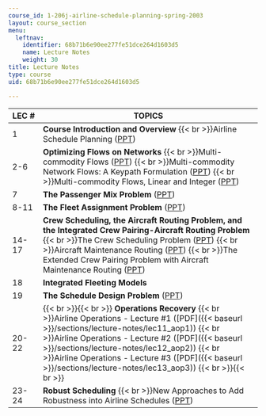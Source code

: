 ```yaml
---
course_id: 1-206j-airline-schedule-planning-spring-2003
layout: course_section
menu:
  leftnav:
    identifier: 68b71b6e90ee277fe51dce264d1603d5
    name: Lecture Notes
    weight: 30
title: Lecture Notes
type: course
uid: 68b71b6e90ee277fe51dce264d1603d5

---
```


| LEC # | TOPICS |
| --- | --- |
| 1 | **Course Introduction and Overview**  {{< br >}}Airline Schedule Planning ([PPT](/coursemedia/1-206j-airline-schedule-planning-spring-2003/add70ddd33564e4596bc75e34580bdc2_lec1_rev_2003_schedule_planning_and_networks.ppt)) |
| 2-6 | **Optimizing Flows on Networks**  {{< br >}}Multi-commodity Flows ([PPT](/coursemedia/1-206j-airline-schedule-planning-spring-2003/9b9bf5c02dae9473b168f417f698935a_lec2_2003_mcfs1.ppt))  {{< br >}}Multi-commodity Network Flows: A Keypath Formulation ([PPT](/coursemedia/1-206j-airline-schedule-planning-spring-2003/0abfe76be278a3c2f0088bc7b53c1736_lec3_mcf_keypaths_col_and_row_generation_2003.ppt))  {{< br >}}Multi-commodity Flows, Linear and Integer ([PPT](/coursemedia/1-206j-airline-schedule-planning-spring-2003/b062cf52efa48b23934808d9ed18837a_lec4_mcfs_linear_and_integer_2003.ppt)) |
| 7 | **The Passenger Mix Problem** ([PPT](/coursemedia/1-206j-airline-schedule-planning-spring-2003/7f574fbf56096fa456abbacab93604a9_lec5_passenger_mix_2003.ppt)) |
| 8-11 | **The Fleet Assignment Problem** ([PPT](/coursemedia/1-206j-airline-schedule-planning-spring-2003/5be4d8edb5b7f7c99525cda86df8b53b_lec6_fleet_assignment_2003.ppt)) |
| 14-17 | **Crew Scheduling, the Aircraft Routing Problem, and the Integrated Crew Pairing-Aircraft Routing Problem**  {{< br >}}The Crew Scheduling Problem ([PPT](/coursemedia/1-206j-airline-schedule-planning-spring-2003/988097fca82497ea57de0360dfada884_lec7_crew_scheduling_2003.ppt))  {{< br >}}Aircraft Maintenance Routing ([PPT](/coursemedia/1-206j-airline-schedule-planning-spring-2003/139e5538da197a6b5e9bef08b019267e_lec8_aircraft_maintenance_routing_2003.ppt))  {{< br >}}The Extended Crew Pairing Problem with Aircraft Maintenance Routing ([PPT](/coursemedia/1-206j-airline-schedule-planning-spring-2003/622efcd43eabf541118cdb8153ed4b87_lec9_crew_pairing_and_aircraft_routing_2003.ppt)) |
| 18 | **Integrated Fleeting Models** |
| 19 | **The Schedule Design Problem** ([PPT](/coursemedia/1-206j-airline-schedule-planning-spring-2003/0c8b39b5e9bd24533c8b4f9c28b05486_lec10_schedule_design_2003.ppt)) |
| 20-22 |  {{< br >}}{{< br >}} **Operations Recovery**  {{< br >}}Airline Operations - Lecture #1 ([PDF]({{< baseurl >}}/sections/lecture-notes/lec11_aop1))  {{< br >}}Airline Operations - Lecture #2 ([PDF]({{< baseurl >}}/sections/lecture-notes/lec12_aop2))  {{< br >}}Airline Operations - Lecture #3 ([PDF]({{< baseurl >}}/sections/lecture-notes/lec13_aop3)) {{< br >}}{{< br >}}  |
| 23-24 | **Robust Scheduling**  {{< br >}}New Approaches to Add Robustness into Airline Schedules ([PPT](/coursemedia/1-206j-airline-schedule-planning-spring-2003/0647012fd7fe23f1c38261ad9e8e280e_lec14_Shan_Lan_Robust_scheduling.ppt))